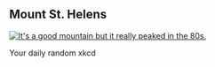 ## Mount St. Helens
[![It's a good mountain but it really peaked in the 80s.](https://imgs.xkcd.com/comics/mount_st_helens.png)](https://xkcd.com/2308/ "It's a good mountain but it really peaked in the 80s.")

Your daily random xkcd
